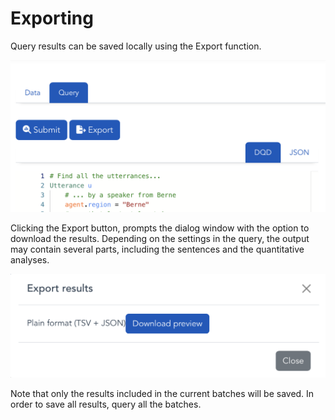 # Exporting

Query results can be saved locally using the Export function.

<p align="center"> <!-- Doesnt work, I wanted to center it, but it's not that important -->
  <img src="images/lcp_export.png" alt="alt" width="550"/>
</p>

Clicking the Export button, prompts the dialog window with the option to download the results. Depending on the settings in the query, the output may contain several parts, including the sentences and the quantitative analyses.

<p align="center"> <!-- Doesnt work, I wanted to center it, but it's not that important -->
  <img src="images/lcp_export_download.png" alt="alt" width="550"/>
</p>

Note that only the results included in the current batches will be saved. In order to save all results, query all the batches.

